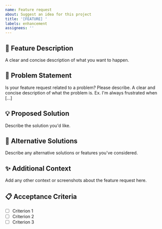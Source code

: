 ```yaml
---
name: Feature request
about: Suggest an idea for this project
title: '[FEATURE] '
labels: enhancement
assignees: ''
---
```


## 🚀 Feature Description

A clear and concise description of what you want to happen.

## 🎯 Problem Statement

Is your feature request related to a problem? Please describe.
A clear and concise description of what the problem is. Ex. I'm always frustrated when [...]

## 💡 Proposed Solution

Describe the solution you'd like.

## 🔄 Alternative Solutions

Describe any alternative solutions or features you've considered.

## ✨ Additional Context

Add any other context or screenshots about the feature request here.

## 📋 Acceptance Criteria

- [ ] Criterion 1
- [ ] Criterion 2
- [ ] Criterion 3